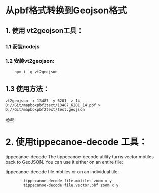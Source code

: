 # 从pbf格式转换到Geojson格式


## 1. 使用 vt2geojson工具：

### 1.1 安装nodejs
### 1.2 安装vt2geojson: 
   
        npm i -g vt2geojson

## 1.3 使用方法：
    vt2geojson -x 13487 -y 6201 -z 14 D://Git/mapboxpbf2text/13487_6201_14.pbf > D://Git/mapboxpbf2text/test.geojson
[参考](https://blog.csdn.net/flowerspring/article/details/89318021)


# 2. 使用tippecanoe-decode 工具：

tippecanoe-decode
The tippecanoe-decode utility turns vector mbtiles back to GeoJSON. You can use it either on an entire file:

tippecanoe-decode file.mbtiles
or on an individual tile:

            tippecanoe-decode file.mbtiles zoom x y
            tippecanoe-decode file.vector.pbf zoom x y